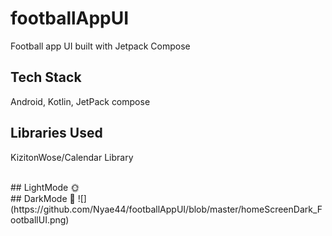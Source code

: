 # footballAppUI
Football app UI built with Jetpack Compose
 

## Tech Stack 

Android, Kotlin, JetPack compose

## Libraries Used 

KizitonWose/Calendar Library

<br />
## LightMode 🌞
    
<br />
## DarkMode 🌚
![](https://github.com/Nyae44/footballAppUI/blob/master/homeScreenDark_FootballUI.png)
<br />
